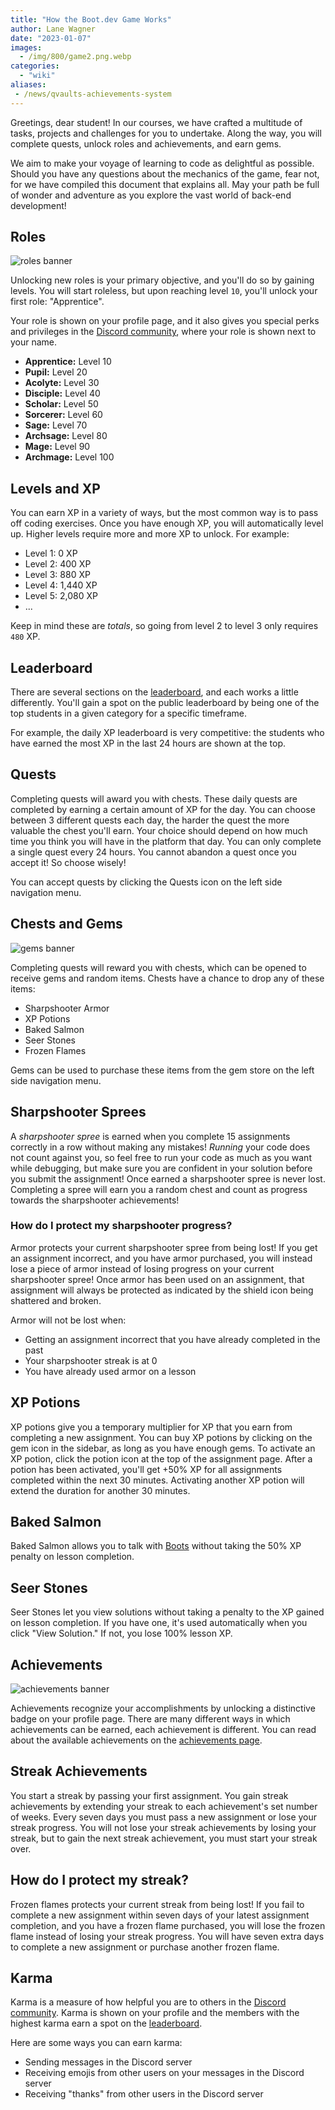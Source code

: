 ```yaml
---
title: "How the Boot.dev Game Works"
author: Lane Wagner
date: "2023-01-07"
images:
  - /img/800/game2.png.webp
categories:
  - "wiki"
aliases:
 - /news/qvaults-achievements-system
---
```


Greetings, dear student! In our courses, we have crafted a multitude of tasks, projects and challenges for you to undertake. Along the way, you will complete quests, unlock roles and achievements, and earn gems.

We aim to make your voyage of learning to code as delightful as possible. Should you have any questions about the mechanics of the game, fear not, for we have compiled this document that explains all. May your path be full of wonder and adventure as you explore the vast world of back-end development!

## Roles

![roles banner](/img/800/rolesbanner.png.webp)

Unlocking new roles is your primary objective, and you'll do so by gaining levels. You will start roleless, but upon reaching level `10`, you'll unlock your first role: "Apprentice".

Your role is shown on your profile page, and it also gives you special perks and privileges in the [Discord community](https://boot.dev/community), where your role is shown next to your name.

* **Apprentice:** Level 10
* **Pupil:** Level 20
* **Acolyte:** Level 30
* **Disciple:** Level 40
* **Scholar:** Level 50
* **Sorcerer:** Level 60
* **Sage:** Level 70
* **Archsage:** Level 80
* **Mage:** Level 90
* **Archmage:** Level 100

## Levels and XP

You can earn XP in a variety of ways, but the most common way is to pass off coding exercises. Once you have enough XP, you will automatically level up. Higher levels require more and more XP to unlock. For example:

* Level 1: 0 XP
* Level 2: 400 XP
* Level 3: 880 XP
* Level 4: 1,440 XP
* Level 5: 2,080 XP
* ...

Keep in mind these are *totals*, so going from level 2 to level 3 only requires `480` XP.

## Leaderboard

There are several sections on the [leaderboard](https://boot.dev/leaderboard), and each works a little differently. You'll gain a spot on the public leaderboard by being one of the top students in a given category for a specific timeframe.

For example, the daily XP leaderboard is very competitive: the students who have earned the most XP in the last 24 hours are shown at the top.

## Quests

Completing quests will award you with chests. These daily quests are completed by earning a certain amount of XP for the day. You can choose between 3 different quests each day, the harder the quest the more valuable the chest you'll earn. Your choice should depend on how much time you think you will have in the platform that day. You can only complete a single quest every 24 hours. You cannot abandon a quest once you accept it! So choose wisely!

You can accept quests by clicking the Quests icon on the left side navigation menu.

## Chests and Gems

![gems banner](/img/800/gemsbanner.png.webp)

Completing quests will reward you with chests, which can be opened to receive gems and random items. Chests have a chance to drop any of these items:

* Sharpshooter Armor
* XP Potions
* Baked Salmon
* Seer Stones
* Frozen Flames

Gems can be used to purchase these items from the gem store on the left side navigation menu.

## Sharpshooter Sprees

A *sharpshooter spree* is earned when you complete 15 assignments correctly in a row without making any mistakes! *Running* your code does not count against you, so feel free to run your code as much as you want while debugging, but make sure you are confident in your solution before you submit the assignment! Once earned a sharpshooter spree is never lost. Completing a spree will earn you a random chest and count as progress towards the sharpshooter achievements!

### How do I protect my sharpshooter progress?

Armor protects your current sharpshooter spree from being lost! If you get an assignment incorrect, and you have armor purchased, you will instead lose a piece of armor instead of losing progress on your current sharpshooter spree! Once armor has been used on an assignment, that assignment will always be protected as indicated by the shield icon being shattered and broken.

Armor will not be lost when: 

* Getting an assignment incorrect that you have already completed in the past 
* Your sharpshooter streak is at 0
* You have already used armor on a lesson

## XP Potions

XP potions give you a temporary multiplier for XP that you earn from completing a new assignment. You can buy XP potions by clicking on the gem icon in the sidebar, as long as you have enough gems. To activate an XP potion, click the potion icon at the top of the assignment page. After a potion has been activated, you'll get +50% XP for all assignments completed within the next 30 minutes. Activating another XP potion will extend the duration for another 30 minutes.

## Baked Salmon

Baked Salmon allows you to talk with [Boots](https://blog.boot.dev/wiki/boots) without taking the 50% XP penalty on lesson completion.

## Seer Stones

Seer Stones let you view solutions without taking a penalty to the XP gained on lesson completion. If you have one, it's used automatically when you click "View Solution." If not, you lose 100% lesson XP.

## Achievements

![achievements banner](/img/800/achievmentsbanner.png.webp)

Achievements recognize your accomplishments by unlocking a distinctive badge on your profile page. There are many different ways in which achievements can be earned, each achievement is different. You can read about the available achievements on the [achievements page](https://boot.dev/achievements).

## Streak Achievements

You start a streak by passing your first assignment. You gain streak achievements by extending your streak to each achievement's set number of weeks. Every seven days you must pass a new assignment or lose your streak progress. You will not lose your streak achievements by losing your streak, but to gain the next streak achievement, you must start your streak over.

## How do I protect my streak?

Frozen flames protects your current streak from being lost! If you fail to complete a new assignment within seven days of your latest assignment completion, and you have a frozen flame purchased, you will lose the frozen flame instead of losing your streak progress. You will have seven extra days to complete a new assignment or purchase another frozen flame.

## Karma

Karma is a measure of how helpful you are to others in the [Discord community](https://boot.dev/community). Karma is shown on your profile and the members with the highest karma earn a spot on the [leaderboard](https://boot.dev/leaderboard).

Here are some ways you can earn karma:

* Sending messages in the Discord server
* Receiving emojis from other users on your messages in the Discord server
* Receiving "thanks" from other users in the Discord server
